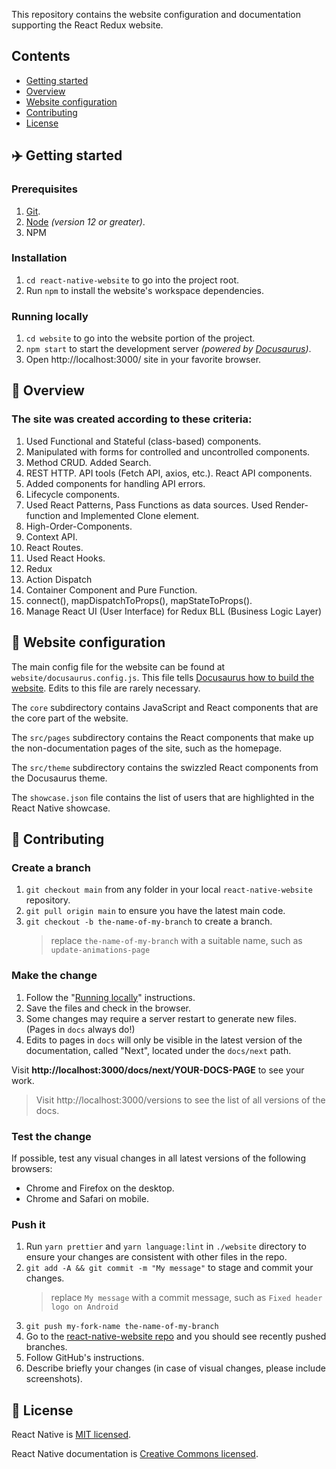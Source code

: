 This repository contains the website configuration and documentation supporting the React Redux website.

## Contents

- [Getting started](#%EF%B8%8F-getting-started)
- [Overview](#-overview)
- [Website configuration](#-website-configuration)
- [Contributing](#-contributing)
- [License](#-license)

## ✈️ Getting started

### Prerequisites

1.  [Git](https://git-scm.com/downloads).
1.  [Node](https://nodejs.org/en/download/) _(version 12 or greater)_.
1.  NPM

### Installation

1.  `cd react-native-website` to go into the project root.
1.  Run `npm` to install the website's workspace dependencies.

### Running locally

1.  `cd website` to go into the website portion of the project.
1.  `npm start` to start the development server _(powered by [Docusaurus](https://v2.docusaurus.io))_.
1.  Open http://localhost:3000/ site in your favorite browser.

## 📖 Overview

### The site was created according to these criteria:
1. Used Functional and Stateful (class-based) components.
2. Manipulated with forms for controlled and uncontrolled components.
3. Method CRUD. Added Search.
4. REST HTTP. API tools (Fetch API, axios, etc.). React API components.
5. Added components for handling API errors.
6. Lifecycle components.
7. Used React Patterns, Pass Functions as data sources. Used Render-function and Implemented Clone element.
8. High-Order-Components.
9. Context API.
10. React Routes.
11. Used React Hooks.
12. Redux
13. Action Dispatch
14. Container Component and Pure Function.
15. connect(), mapDispatchToProps(), mapStateToProps().
16. Manage React UI (User Interface) for Redux BLL (Business Logic Layer)


## 🔧 Website configuration

The main config file for the website can be found at `website/docusaurus.config.js`. This file tells [Docusaurus how to build the website](https://v2.docusaurus.io/docs/configuration). Edits to this file are rarely necessary.

The `core` subdirectory contains JavaScript and React components that are the core part of the website.

The `src/pages` subdirectory contains the React components that make up the non-documentation pages of the site, such as the homepage.

The `src/theme` subdirectory contains the swizzled React components from the Docusaurus theme.

The `showcase.json` file contains the list of users that are highlighted in the React Native showcase.

## 👏 Contributing

### Create a branch

1.  `git checkout main` from any folder in your local `react-native-website` repository.
1.  `git pull origin main` to ensure you have the latest main code.
1.  `git checkout -b the-name-of-my-branch` to create a branch.
    > replace `the-name-of-my-branch` with a suitable name, such as `update-animations-page`

### Make the change

1.  Follow the "[Running locally](#running-locally)" instructions.
1.  Save the files and check in the browser.
1.  Some changes may require a server restart to generate new files. (Pages in `docs` always do!)
1.  Edits to pages in `docs` will only be visible in the latest version of the documentation, called "Next", located under the `docs/next` path.

Visit **http://localhost:3000/docs/next/YOUR-DOCS-PAGE** to see your work.

> Visit http://localhost:3000/versions to see the list of all versions of the docs.

### Test the change

If possible, test any visual changes in all latest versions of the following browsers:

- Chrome and Firefox on the desktop.
- Chrome and Safari on mobile.

### Push it

1.  Run `yarn prettier` and `yarn language:lint` in `./website` directory to ensure your changes are consistent with other files in the repo.
1.  `git add -A && git commit -m "My message"` to stage and commit your changes.
    > replace `My message` with a commit message, such as `Fixed header logo on Android`
1.  `git push my-fork-name the-name-of-my-branch`
1.  Go to the [react-native-website repo](https://github.com/facebook/react-native-website) and you should see recently pushed branches.
1.  Follow GitHub's instructions.
1.  Describe briefly your changes (in case of visual changes, please include screenshots).

## 📄 License

React Native is [MIT licensed](./LICENSE).

React Native documentation is [Creative Commons licensed](./LICENSE-docs).

